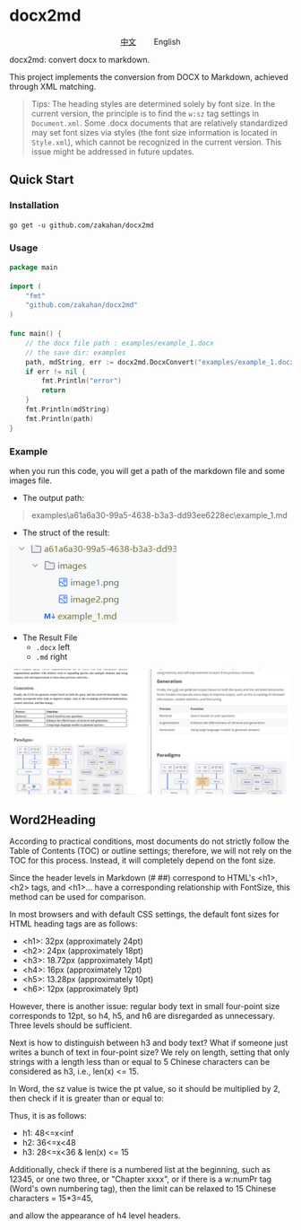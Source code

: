 # docx2md

<div style="text-align: center;">
<a href="README_CN.md">中文</a>
&nbsp;&nbsp;&nbsp;&nbsp;&nbsp;&nbsp; 
English
</div>

docx2md: convert docx to markdown.

This project implements the conversion from DOCX to Markdown, achieved through XML matching.
> Tips: The heading styles are determined solely by font size. 
> In the current version, the principle is to find the `w:sz` tag settings in `Document.xml`. 
> Some .docx documents that are relatively standardized may set font sizes via styles 
> (the font size information is located in `Style.xml`), which cannot be recognized in the current version. 
> This issue might be addressed in future updates.



## Quick Start

### Installation
```shell
go get -u github.com/zakahan/docx2md
```

### Usage

```go
package main

import (
    "fmt"
    "github.com/zakahan/docx2md"
)

func main() {
    // the docx file path : examples/example_1.docx
    // the save dir: examples
    path, mdString, err := docx2md.DocxConvert("examples/example_1.docx", "examples")
    if err != nil {
        fmt.Println("error")
        return
    }
    fmt.Println(mdString)
    fmt.Println(path)
}

```


### Example

when you run this code, you will get a path of the markdown file
and some images file.
- The output path:
> examples\a61a6a30-99a5-4638-b3a3-dd93ee6228ec\example_1.md

- The struct of the result:

![1.png](images%2F1.jpg)

- The Result File
    - `.docx` left
    - `.md` right

![2.jpg](images%2F2.jpg)


## Word2Heading


According to practical conditions, most documents do not strictly follow the Table of Contents (TOC) or outline settings;
therefore, we will not rely on the TOC for this process. Instead, it will completely depend on the font size.


Since the header levels in Markdown (# ##) correspond to HTML's \<h1\>, \<h2\> tags, and \<h1\>... have a corresponding relationship with FontSize,
this method can be used for comparison.

In most browsers and with default CSS settings, the default font sizes for HTML heading tags are as follows:

- \<h1\>: 32px (approximately 24pt) 
- \<h2\>: 24px (approximately 18pt)
- \<h3\>: 18.72px (approximately 14pt)
- \<h4\>: 16px (approximately 12pt)
- \<h5\>: 13.28px (approximately 10pt)
- \<h6\>: 12px (approximately 9pt)

However, there is another issue: regular body text in small four-point size corresponds to 12pt,
so h4, h5, and h6 are disregarded as unnecessary. Three levels should be sufficient.

Next is how to distinguish between h3 and body text? What if someone just writes a bunch of text in four-point size? We rely on length, setting that only strings with a length less than or equal to 5 Chinese characters can be considered as h3, i.e., len(x) <= 15.

In Word, the sz value is twice the pt value, so it should be multiplied by 2, then check if it is greater than or equal to:

Thus, it is as follows:

- h1: 48<=x<inf
- h2: 36<=x<48
- h3: 28<=x<36 & len(x) <= 15

Additionally,
check if there is a numbered list at the beginning, such as 12345, or one two three, or "Chapter xxxx",
or if there is a w:numPr tag (Word's own numbering tag), then the limit can be relaxed to 15 Chinese characters = 15*3=45,

and allow the appearance of h4 level headers.


